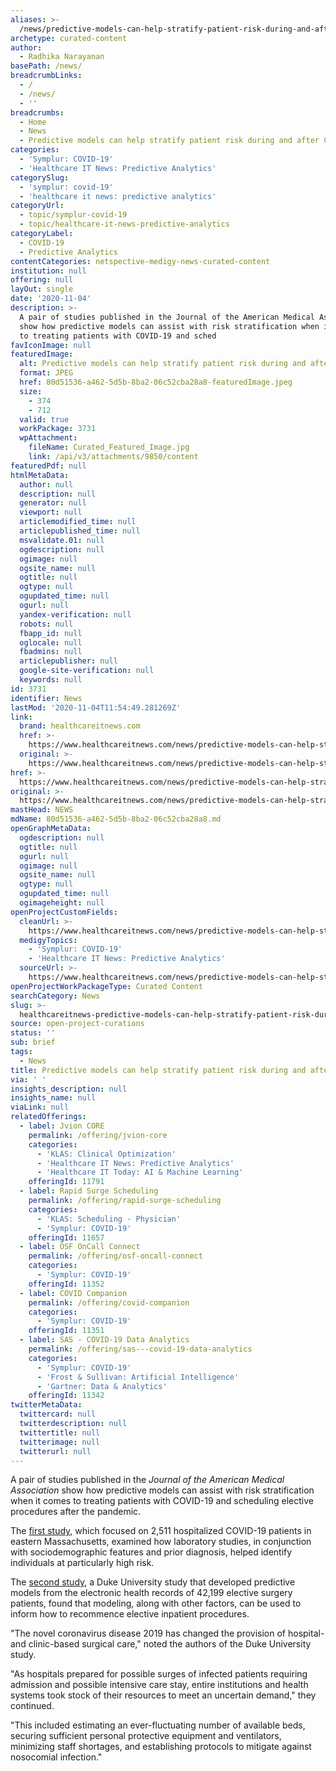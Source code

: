 ```yaml
---
aliases: >-
  /news/predictive-models-can-help-stratify-patient-risk-during-and-after-covid-19
archetype: curated-content
author:
  - Radhika Narayanan
basePath: /news/
breadcrumbLinks:
  - /
  - /news/
  - ''
breadcrumbs:
  - Home
  - News
  - Predictive models can help stratify patient risk during and after COVID-19
categories:
  - 'Symplur: COVID-19'
  - 'Healthcare IT News: Predictive Analytics'
categorySlug:
  - 'symplur: covid-19'
  - 'healthcare it news: predictive analytics'
categoryUrl:
  - topic/symplur-covid-19
  - topic/healthcare-it-news-predictive-analytics
categoryLabel:
  - COVID-19
  - Predictive Analytics
contentCategories: netspective-medigy-news-curated-content
institution: null
offering: null
layOut: single
date: '2020-11-04'
description: >-
  A pair of studies published in the Journal of the American Medical Association
  show how predictive models can assist with risk stratification when it comes
  to treating patients with COVID-19 and sched
favIconImage: null
featuredImage:
  alt: Predictive models can help stratify patient risk during and after COVID-19
  format: JPEG
  href: 80d51536-a462-5d5b-8ba2-06c52cba28a8-featuredImage.jpeg
  size:
    - 374
    - 712
  valid: true
  workPackage: 3731
  wpAttachment:
    fileName: Curated_Featured_Image.jpg
    link: /api/v3/attachments/9850/content
featuredPdf: null
htmlMetaData:
  author: null
  description: null
  generator: null
  viewport: null
  articlemodified_time: null
  articlepublished_time: null
  msvalidate.01: null
  ogdescription: null
  ogimage: null
  ogsite_name: null
  ogtitle: null
  ogtype: null
  ogupdated_time: null
  ogurl: null
  yandex-verification: null
  robots: null
  fbapp_id: null
  oglocale: null
  fbadmins: null
  articlepublisher: null
  google-site-verification: null
  keywords: null
id: 3731
identifier: News
lastMod: '2020-11-04T11:54:49.281269Z'
link:
  brand: healthcareitnews.com
  href: >-
    https://www.healthcareitnews.com/news/predictive-models-can-help-stratify-patient-risk-during-and-after-covid-19
  original: >-
    https://www.healthcareitnews.com/news/predictive-models-can-help-stratify-patient-risk-during-and-after-covid-19
href: >-
  https://www.healthcareitnews.com/news/predictive-models-can-help-stratify-patient-risk-during-and-after-covid-19
original: >-
  https://www.healthcareitnews.com/news/predictive-models-can-help-stratify-patient-risk-during-and-after-covid-19
mastHead: NEWS
mdName: 80d51536-a462-5d5b-8ba2-06c52cba28a8.md
openGraphMetaData:
  ogdescription: null
  ogtitle: null
  ogurl: null
  ogimage: null
  ogsite_name: null
  ogtype: null
  ogupdated_time: null
  ogimageheight: null
openProjectCustomFields:
  cleanUrl: >-
    https://www.healthcareitnews.com/news/predictive-models-can-help-stratify-patient-risk-during-and-after-covid-19
  medigyTopics:
    - 'Symplur: COVID-19'
    - 'Healthcare IT News: Predictive Analytics'
  sourceUrl: >-
    https://www.healthcareitnews.com/news/predictive-models-can-help-stratify-patient-risk-during-and-after-covid-19
openProjectWorkPackageType: Curated Content
searchCategory: News
slug: >-
  healthcareitnews-predictive-models-can-help-stratify-patient-risk-during-and-after-covid-19
source: open-project-curations
status: ''
sub: brief
tags:
  - News
title: Predictive models can help stratify patient risk during and after COVID-19
via: ' '
insights_description: null
insights_name: null
viaLink: null
relatedOfferings:
  - label: Jvion CORE
    permalink: /offering/jvion-core
    categories:
      - 'KLAS: Clinical Optimization'
      - 'Healthcare IT News: Predictive Analytics'
      - 'Healthcare IT Today: AI & Machine Learning'
    offeringId: 11791
  - label: Rapid Surge Scheduling
    permalink: /offering/rapid-surge-scheduling
    categories:
      - 'KLAS: Scheduling - Physician'
      - 'Symplur: COVID-19'
    offeringId: 11657
  - label: OSF OnCall Connect
    permalink: /offering/osf-oncall-connect
    categories:
      - 'Symplur: COVID-19'
    offeringId: 11352
  - label: COVID Companion
    permalink: /offering/covid-companion
    categories:
      - 'Symplur: COVID-19'
    offeringId: 11351
  - label: SAS - COVID-19 Data Analytics
    permalink: /offering/sas---covid-19-data-analytics
    categories:
      - 'Symplur: COVID-19'
      - 'Frost & Sullivan: Artificial Intelligence'
      - 'Gartner: Data & Analytics'
    offeringId: 11342
twitterMetaData:
  twittercard: null
  twitterdescription: null
  twittertitle: null
  twitterimage: null
  twitterurl: null
---
```

<p>A pair of studies published in the <i>Journal of the American Medical Association</i> show how predictive models can assist with risk stratification when it comes to treating patients with COVID-19 and scheduling elective procedures after the pandemic.</p><p>The <a href="https://jamanetwork.com/journals/jamanetworkopen/fullarticle/2772376">first study</a>, which focused on 2,511 hospitalized COVID-19 patients in eastern Massachusetts,&nbsp;examined how laboratory studies, in conjunction with sociodemographic features and prior diagnosis, helped identify individuals at particularly high risk.</p><p>The <a href="https://jamanetwork.com/journals/jamanetworkopen/fullarticle/2772394">second study</a>, a Duke University study that developed predictive models from the electronic health records of 42,199 elective surgery patients, found that modeling, along with other factors, can be used to inform how to recommence elective inpatient procedures.&nbsp; &nbsp;</p><p>"The novel coronavirus disease 2019 has changed the provision of hospital- and clinic-based surgical care," noted the authors of the Duke University study. &nbsp;</p><p>"As hospitals prepared for possible surges of infected patients requiring admission and possible intensive care stay, entire institutions and health systems took stock of their resources to meet an uncertain demand," they continued.&nbsp; &nbsp;</p><p>"This included estimating an ever-fluctuating number of available beds, securing sufficient personal protective equipment and ventilators, minimizing staff shortages, and establishing protocols to mitigate against nosocomial infection." &nbsp;</p>